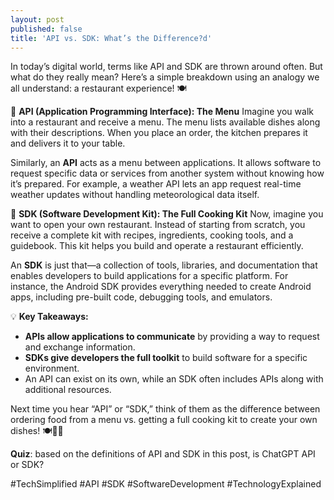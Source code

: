 ```yaml
---
layout: post
published: false
title: 'API vs. SDK: What’s the Difference?d'
---
```

In today’s digital world, terms like API and SDK are thrown around often. But what do they really mean? Here’s a simple breakdown using an analogy we all understand: a restaurant experience! 🍽️ <!--more-->

🔹 **API (Application Programming Interface): The Menu**
Imagine you walk into a restaurant and receive a menu. The menu lists available dishes along with their descriptions. When you place an order, the kitchen prepares it and delivers it to your table.

Similarly, an **API** acts as a menu between applications. It allows software to request specific data or services from another system without knowing how it’s prepared. For example, a weather API lets an app request real-time weather updates without handling meteorological data itself.

🔹 **SDK (Software Development Kit): The Full Cooking Kit**
Now, imagine you want to open your own restaurant. Instead of starting from scratch, you receive a complete kit with recipes, ingredients, cooking tools, and a guidebook. This kit helps you build and operate a restaurant efficiently.

An **SDK** is just that—a collection of tools, libraries, and documentation that enables developers to build applications for a specific platform. For instance, the Android SDK provides everything needed to create Android apps, including pre-built code, debugging tools, and emulators.

💡 **Key Takeaways:**

- **APIs allow applications to communicate** by providing a way to request and exchange information.
- **SDKs give developers the full toolkit** to build software for a specific environment.
- An API can exist on its own, while an SDK often includes APIs along with additional resources.

Next time you hear “API” or “SDK,” think of them as the difference between ordering food from a menu vs. getting a full cooking kit to create your own dishes! 🍽️👨‍🍳

**Quiz**: based on the definitions of API and SDK in this post, is ChatGPT API or SDK?

#TechSimplified #API #SDK #SoftwareDevelopment #TechnologyExplained